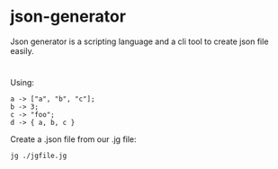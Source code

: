 # json-generator
Json generator is a scripting language and a cli tool to create json file easily.
#
Using:
```
a -> ["a", "b", "c"];
b -> 3;
c -> "foo";
d -> { a, b, c }
```
Create a .json file from our .jg file:
```
jg ./jgfile.jg
```